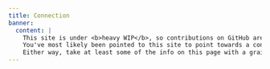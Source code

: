 ```yaml
---
title: Connection
banner:
  content: |
    This site is under <b>heavy WIP</b>, so contributions on GitHub are much appreciated!
    You've most likely been pointed to this site to point towards a concept, or something.
    Either way, take at least some of the info on this page with a grain of salt, and also don't expect much info since it's very incomplete on content.
---
```

